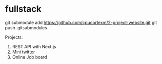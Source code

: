 # fullstack

git submodule add https://github.com/cpucortexm/2-project-website.git
git push .gitsubmodules

Projects:

1. REST API with Next.js
2. Mini twitter
3. Online Job board
